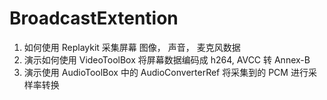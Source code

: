 # BroadcastExtention

1. 如何使用 Replaykit 采集屏幕 图像， 声音， 麦克风数据
2. 演示如何使用 VideoToolBox 将屏幕数据编码成 h264,  AVCC 转 Annex-B
3. 演示使用 AudioToolBox 中的 AudioConverterRef 将采集到的 PCM 进行采样率转换
